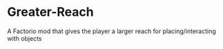 # Greater-Reach
A Factorio mod that gives the player a larger reach for placing/interacting with objects
